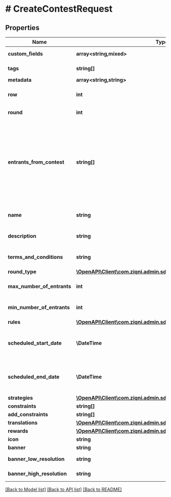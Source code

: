# # CreateContestRequest

## Properties

Name | Type | Description | Notes
------------ | ------------- | ------------- | -------------
**custom_fields** | **array<string,mixed>** | A list of custom field entries | [optional]
**tags** | **string[]** | A list of id&#39;s used to tag models | [optional]
**metadata** | **array<string,string>** |  | [optional]
**row** | **int** | The row number for displaying the Contest in a table | [optional]
**round** | **int** | To what round does the contest belong | [optional]
**entrants_from_contest** | **string[]** | A list of Ziqni contest identifiers to allow contests chaining. When a Progression competition is active and you have a 2 round competition the first round has to reference the second round then this parameter becomes mandatory instead of Optional. | [optional]
**name** | **string** | A name for the Contest. Can be translated |
**description** | **string** | A name for the Contest. Can be translated | [optional]
**terms_and_conditions** | **string** | A name for the Contest. Can be translated | [optional]
**round_type** | [**\OpenAPI\Client\com.ziqni.admin.sdk.model\RoundType**](RoundType.md) |  |
**max_number_of_entrants** | **int** | Maximum number of entrants for the contest | [optional]
**min_number_of_entrants** | **int** | Minimum number of entrants for the contest |
**rules** | [**\OpenAPI\Client\com.ziqni.admin.sdk.model\Rule[]**](Rule.md) |  | [optional]
**scheduled_start_date** | **\DateTime** | ISO8601 timestamp for when a Contest should start. All records are stored in UTC time zone |
**scheduled_end_date** | **\DateTime** | ISO8601 timestamp for when a Contest should end. All records are stored in UTC time zone |
**strategies** | [**\OpenAPI\Client\com.ziqni.admin.sdk.model\TournamentStrategies**](TournamentStrategies.md) |  |
**constraints** | **string[]** | Additional constraints |
**add_constraints** | **string[]** | Additional constraints | [optional]
**translations** | [**\OpenAPI\Client\com.ziqni.admin.sdk.model\Translation[]**](Translation.md) |  | [optional]
**rewards** | [**\OpenAPI\Client\com.ziqni.admin.sdk.model\CreateRewardRequest[]**](CreateRewardRequest.md) |  | [optional]
**icon** | **string** | Link to the icon | [optional]
**banner** | **string** | Link to the banner | [optional]
**banner_low_resolution** | **string** | Link to the bannerLowResolution | [optional]
**banner_high_resolution** | **string** | Link to the bannerHighResolution | [optional]

[[Back to Model list]](../../README.md#models) [[Back to API list]](../../README.md#endpoints) [[Back to README]](../../README.md)
